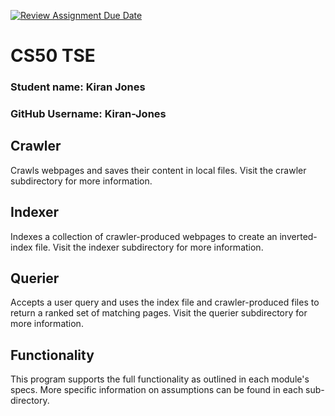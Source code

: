 [![Review Assignment Due Date](https://classroom.github.com/assets/deadline-readme-button-22041afd0340ce965d47ae6ef1cefeee28c7c493a6346c4f15d667ab976d596c.svg)](https://classroom.github.com/a/Ihp37Zuq)
# CS50 TSE
### Student name: Kiran Jones
### GitHub Username: Kiran-Jones

## Crawler
Crawls webpages and saves their content in local files. Visit the crawler subdirectory for more information. 

## Indexer
Indexes a collection of crawler-produced webpages to create an inverted-index file. Visit the indexer subdirectory for more information. 

## Querier
Accepts a user query and uses the index file and crawler-produced files to return a ranked set of matching pages. Visit the querier subdirectory for more information. 

## Functionality
This program supports the full functionality as outlined in each module's specs. More specific information on assumptions can be found in each sub-directory. 




